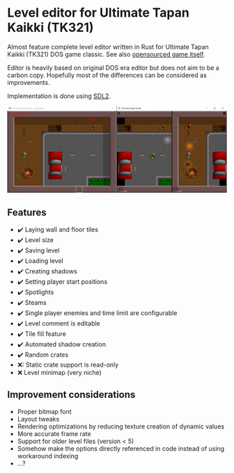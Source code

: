 # Level editor for Ultimate Tapan Kaikki (TK321)

Almost feature complete level editor written in Rust for Ultimate Tapan Kaikki (TK321) DOS game classic. See also [opensourced game itself](https://github.com/suomipelit/ultimatetapankaikki).

Editor is heavily based on original DOS era editor but does not aim to be a carbon copy. Hopefully most of the differences can be considered as improvements.

Implementation is done using [SDL2](https://www.libsdl.org/).

![Cover image](./media/cover.png)

## Features

- :heavy_check_mark: Laying wall and floor tiles
- :heavy_check_mark: Level size
- :heavy_check_mark: Saving level
- :heavy_check_mark: Loading level
- :heavy_check_mark: Creating shadows
- :heavy_check_mark: Setting player start positions
- :heavy_check_mark: Spotlights
- :heavy_check_mark: Steams
- :heavy_check_mark: Single player enemies and time limit are configurable
- :heavy_check_mark: Level comment is editable
- :heavy_check_mark: Tile fill feature
- :heavy_check_mark: Automated shadow creation
- :heavy_check_mark: Random crates
- :x::grey_exclamation: Static crate support is read-only
- :x: Level minimap (very niche)

## Improvement considerations

- Proper bitmap font
- Layout tweaks
- Rendering optimizations by reducing texture creation of dynamic values
- More accurate frame rate
- Support for older level files (version < 5)
- Somehow make the options directly referenced in code instead of using workaround indexing
- ...?